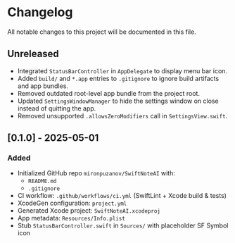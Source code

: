 # Changelog

All notable changes to this project will be documented in this file.

## Unreleased

- Integrated `StatusBarController` in `AppDelegate` to display menu bar icon.
- Added `build/` and `*.app` entries to `.gitignore` to ignore build artifacts and app bundles.
- Removed outdated root-level app bundle from the project root.
- Updated `SettingsWindowManager` to hide the settings window on close instead of quitting the app.
- Removed unsupported `.allowsZeroModifiers` call in `SettingsView.swift`.

## [0.1.0] - 2025-05-01

### Added
- Initialized GitHub repo `mironpuzanov/SwiftNoteAI` with:
  - `README.md`
  - `.gitignore`
- CI workflow: `.github/workflows/ci.yml` (SwiftLint + Xcode build & tests)
- XcodeGen configuration: `project.yml`
- Generated Xcode project: `SwiftNoteAI.xcodeproj`
- App metadata: `Resources/Info.plist`
- Stub `StatusBarController.swift` in `Sources/` with placeholder SF Symbol icon 
